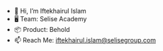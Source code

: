 - 👋 Hi, I’m Iftekhairul Islam
- 🖥️ Team: Selise Academy
- 📦 Product: Behold 
- 📫 Reach Me: iftekhairul.islam@selisegroup.com

